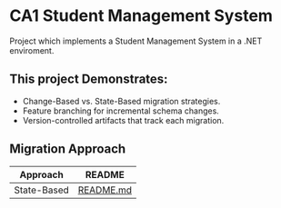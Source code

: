 # CA1 Student Management System
Project which implements a Student Management System in a .NET enviroment.

## This project Demonstrates:
- Change-Based vs. State-Based migration strategies.
- Feature branching for incremental schema changes.
- Version-controlled artifacts that track each migration.

## Migration Approach
| Approach  | README |
| ------------- | ------------- |
| State-Based | [README.md](https://github.com/oliv6362/ca1-student-management-system/tree/feat/rename-grade-state/Statge-Based/README.md) |